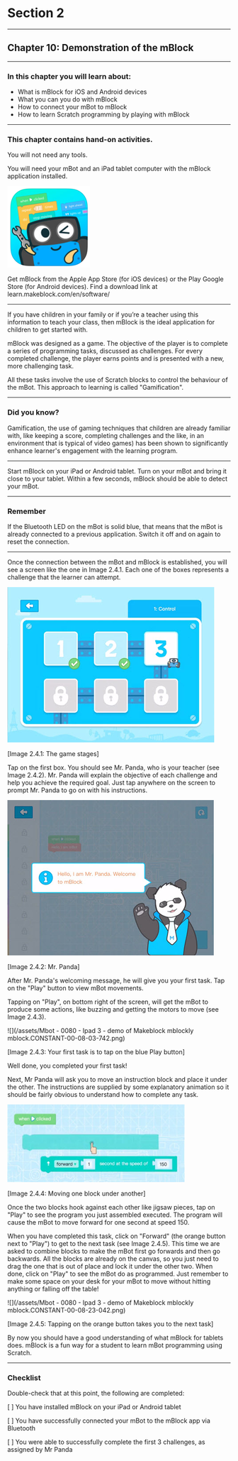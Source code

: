 # Section 2

---

## Chapter 10: Demonstration of the mBlock

---

### **In this chapter you will learn about:**

* What is mBlock for iOS and Android devices
* What you can you do with mBlock
* How to connect your mBot to mBlock
* How to learn Scratch programming by playing with mBlock

---

### **This chapter contains hand-on activities.**

You will not need any tools.

You will need your mBot and an iPad tablet computer with the mBlock application installed.

![](/assets/2017-04-06_09-10-34.png)

Get mBlock from the Apple App Store \(for iOS devices\) or the Play Google Store \(for Android devices\). Find a download link at learn.makeblock.com/en/software/

---

If you have children in your family or if you’re a teacher using this information to teach your class, then mBlock is the ideal application for children to get started with.

mBlock was designed as a game. The objective of the player is to complete a series of programming tasks, discussed as challenges. For every completed challenge, the player earns points and is presented with a new, more challenging task.

All these tasks involve the use of Scratch blocks to control the behaviour of the mBot. This approach to learning is called "Gamification".

---

### **Did you know?**

Gamification, the use of gaming techniques that children are already familiar with, like keeping a score, completing challenges and the like, in an environment that is typical of video games\) has been shown to significantly enhance learner's engagement with the learning program.

---

Start mBlock on your iPad or Android tablet. Turn on your mBot and bring it close to your tablet. Within a few seconds, mBlock should be able to detect your mBot.

---

### **Remember**

If the Bluetooth LED on the mBot is solid blue, that means that the mBot is already connected to a previous application. Switch it off and on again to reset the connection.

---

Once the connection between the mBot and mBlock is established, you will see a screen like the one in Image 2.4.1. Each one of the boxes represents a challenge that the learner can attempt.

![](/assets/Img.2.4.1.jpg)

\[Image 2.4.1: The game stages\]

Tap on the first box. You should see Mr. Panda, who is your teacher \(see Image 2.4.2\). Mr. Panda will explain the objective of each challenge and help you achieve the required goal. Just tap anywhere on the screen to prompt Mr. Panda to go on with his instructions.

![](/assets/Img.2.4.2.jpg)

\[Image 2.4.2: Mr. Panda\]

After Mr. Panda's welcoming message, he will give you your first task. Tap on the "Play" button to view mBot movements.

Tapping on "Play", on bottom right of the screen, will get the mBot to produce some actions, like buzzing and getting the motors to move \(see Image 2.4.3\).

![](/assets/Mbot - 0080 - Ipad 3 - demo of Makeblock mblockly mblock.CONSTANT-00-08-03-742.png)

\[Image 2.4.3: Your first task is to tap on the blue Play button\]

Well done, you completed your first task!

Next, Mr Panda will ask you to move an instruction block and place it under the other. The instructions are supplied by some explanatory animation so it should be fairly obvious to understand how to complete any task.

![](/assets/Img.2.4.3.jpg)

\[Image 2.4.4: Moving one block under another\]

Once the two blocks hook against each other like jigsaw pieces, tap on "Play" to see the program you just assembled executed. The program will cause the mBot to move forward for one second at speed 150.

When you have completed this task, click on "Forward" \(the orange button next to "Play"\) to get to the next task \(see Image 2.4.5\). This time we are asked to combine blocks to make the mBot first go forwards and then go backwards. All the blocks are already on the canvas, so you just need to drag the one that is out of place and lock it under the other two. When done, click on "Play" to see the mBot do as programmed. Just remember to make some space on your desk for your mBot to move without hitting anything or falling off the table!

![](/assets/Mbot - 0080 - Ipad 3 - demo of Makeblock mblockly mblock.CONSTANT-00-08-23-042.png)

\[Image 2.4.5: Tapping on the orange button takes you to the next task\]

By now you should have a good understanding of what mBlock for tablets does. mBlock is a fun way for a student to learn mBot programming using Scratch.

---

### **Checklist**

Double-check that at this point, the following are completed:

\[   \] You have installed mBlock on your iPad or Android tablet

\[   \] You have successfully connected your mBot to the mBlock app via Bluetooth

\[   \] You were able to successfully complete the first 3 challenges, as assigned by Mr Panda

